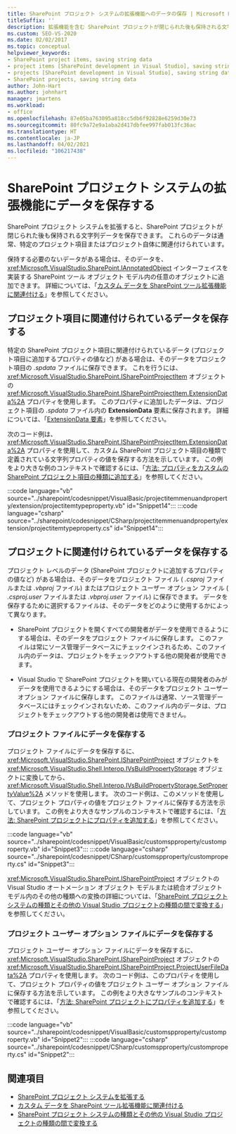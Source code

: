 ```yaml
---
title: SharePoint プロジェクト システムの拡張機能へのデータの保存 | Microsoft Docs
titleSuffix: ''
description: 拡張機能を含む SharePoint プロジェクトが閉じられた後も保持される文字列データを保存する方法について説明します。
ms.custom: SEO-VS-2020
ms.date: 02/02/2017
ms.topic: conceptual
helpviewer_keywords:
- SharePoint project items, saving string data
- project items [SharePoint development in Visual Studio], saving string data
- projects [SharePoint development in Visual Studio], saving string data
- SharePoint projects, saving string data
author: John-Hart
ms.author: johnhart
manager: jmartens
ms.workload:
- office
ms.openlocfilehash: 87e05ba763095a818cc5db6f92828e6259d30e73
ms.sourcegitcommit: 80fc9a72e9a1aba2d417dbfee997fab013fc36ac
ms.translationtype: HT
ms.contentlocale: ja-JP
ms.lasthandoff: 04/02/2021
ms.locfileid: "106217438"
---
```

# <a name="save-data-in-extensions-of-the-sharepoint-project-system"></a>SharePoint プロジェクト システムの拡張機能にデータを保存する
  SharePoint プロジェクト システムを拡張すると、SharePoint プロジェクトが閉じられた後も保持される文字列データを保存できます。 これらのデータは通常、特定のプロジェクト項目またはプロジェクト自体に関連付けられています。

 保持する必要のないデータがある場合は、そのデータを、<xref:Microsoft.VisualStudio.SharePoint.IAnnotatedObject> インターフェイスを実装する SharePoint ツール オブジェクト モデル内の任意のオブジェクトに追加できます。 詳細については、「[カスタム データを SharePoint ツール拡張機能に関連付ける](../sharepoint/associating-custom-data-with-sharepoint-tools-extensions.md)」を参照してください。

## <a name="save-data-that-is-associated-with-a-project-item"></a>プロジェクト項目に関連付けられているデータを保存する
 特定の SharePoint プロジェクト項目に関連付けられているデータ (プロジェクト項目に追加するプロパティの値など) がある場合は、そのデータをプロジェクト項目の *.spdata* ファイルに保存できます。 これを行うには、<xref:Microsoft.VisualStudio.SharePoint.ISharePointProjectItem> オブジェクトの <xref:Microsoft.VisualStudio.SharePoint.ISharePointProjectItem.ExtensionData%2A> プロパティを使用します。 このプロパティに追加したデータは、プロジェクト項目の *.spdata* ファイル内の **ExtensionData** 要素に保存されます。 詳細については、「[ExtensionData 要素](../sharepoint/extensiondata-element.md)」を参照してください。

 次のコード例は、<xref:Microsoft.VisualStudio.SharePoint.ISharePointProjectItem.ExtensionData%2A> プロパティを使用して、カスタム SharePoint プロジェクト項目の種類で定義されている文字列プロパティの値を保存する方法を示しています。 この例をより大きな例のコンテキストで確認するには、「[方法: プロパティをカスタムの SharePoint プロジェクト項目の種類に追加する](../sharepoint/how-to-add-a-property-to-a-custom-sharepoint-project-item-type.md)」を参照してください。

 :::code language="vb" source="../sharepoint/codesnippet/VisualBasic/projectitemmenuandproperty/extension/projectitemtypeproperty.vb" id="Snippet14":::
 :::code language="csharp" source="../sharepoint/codesnippet/CSharp/projectitemmenuandproperty/extension/projectitemtypeproperty.cs" id="Snippet14":::

## <a name="save-data-that-is-associated-with-a-project"></a>プロジェクトに関連付けられているデータを保存する
 プロジェクト レベルのデータ (SharePoint プロジェクトに追加するプロパティの値など) がある場合は、そのデータをプロジェクト ファイル ( *.csproj* ファイルまたは *.vbproj* ファイル) またはプロジェクト ユーザー オプション ファイル ( *.csproj.user* ファイルまたは *.vbproj.user* ファイル) に保存できます。 データを保存するために選択するファイルは、そのデータをどのように使用するかによって異なります。

- SharePoint プロジェクトを開くすべての開発者がデータを使用できるようにする場合は、そのデータをプロジェクト ファイルに保存します。 このファイルは常にソース管理データベースにチェックインされるため、このファイル内のデータは、プロジェクトをチェックアウトする他の開発者が使用できます。

- Visual Studio で SharePoint プロジェクトを開いている現在の開発者のみがデータを使用できるようにする場合は、そのデータをプロジェクト ユーザー オプション ファイルに保存します。 このファイルは通常、ソース管理データベースにはチェックインされないため、このファイル内のデータは、プロジェクトをチェックアウトする他の開発者は使用できません。

### <a name="save-data-to-the-project-file"></a>プロジェクト ファイルにデータを保存する
 プロジェクト ファイルにデータを保存するに、<xref:Microsoft.VisualStudio.SharePoint.ISharePointProject> オブジェクトを <xref:Microsoft.VisualStudio.Shell.Interop.IVsBuildPropertyStorage> オブジェクトに変換してから、<xref:Microsoft.VisualStudio.Shell.Interop.IVsBuildPropertyStorage.SetPropertyValue%2A> メソッドを使用します。 次のコード例は、このメソッドを使用して、プロジェクト プロパティの値をプロジェクト ファイルに保存する方法を示しています。 この例をより大きなサンプルのコンテキストで確認するには、「[方法: SharePoint プロジェクトにプロパティを追加する](../sharepoint/how-to-add-a-property-to-sharepoint-projects.md)」を参照してください。

 :::code language="vb" source="../sharepoint/codesnippet/VisualBasic/customspproperty/customproperty.vb" id="Snippet3":::
 :::code language="csharp" source="../sharepoint/codesnippet/CSharp/customspproperty/customproperty.cs" id="Snippet3":::

 <xref:Microsoft.VisualStudio.SharePoint.ISharePointProject> オブジェクトの Visual Studio オートメーション オブジェクト モデルまたは統合オブジェクト モデル内のその他の種類への変換の詳細については、「[SharePoint プロジェクト システムの種類とその他の Visual Studio プロジェクトの種類の間で変換する](../sharepoint/converting-between-sharepoint-project-system-types-and-other-visual-studio-project-types.md)」を参照してください。

### <a name="save-data-to-the-project-user-option-file"></a>プロジェクト ユーザー オプション ファイルにデータを保存する
 プロジェクト ユーザー オプション ファイルにデータを保存するに、<xref:Microsoft.VisualStudio.SharePoint.ISharePointProject> オブジェクトの <xref:Microsoft.VisualStudio.SharePoint.ISharePointProject.ProjectUserFileData%2A> プロパティを使用します。 次のコード例は、このプロパティを使用して、プロジェクト プロパティの値をプロジェクト ユーザー オプション ファイルに保存する方法を示しています。 この例をより大きなサンプルのコンテキストで確認するには、「[方法: SharePoint プロジェクトにプロパティを追加する](../sharepoint/how-to-add-a-property-to-sharepoint-projects.md)」を参照してください。

 :::code language="vb" source="../sharepoint/codesnippet/VisualBasic/customspproperty/customproperty.vb" id="Snippet2":::
 :::code language="csharp" source="../sharepoint/codesnippet/CSharp/customspproperty/customproperty.cs" id="Snippet2":::

## <a name="see-also"></a>関連項目
- [SharePoint プロジェクト システムを拡張する](../sharepoint/extending-the-sharepoint-project-system.md)
- [カスタム データを SharePoint ツール拡張機能に関連付ける](../sharepoint/associating-custom-data-with-sharepoint-tools-extensions.md)
- [SharePoint プロジェクト システムの種類とその他の Visual Studio プロジェクトの種類の間で変換する](../sharepoint/converting-between-sharepoint-project-system-types-and-other-visual-studio-project-types.md)
